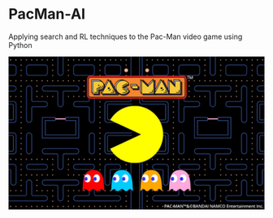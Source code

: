# PacMan-AI
Applying search and RL techniques to the Pac-Man video game using Python

<img src="/pacman.jpg"/>
